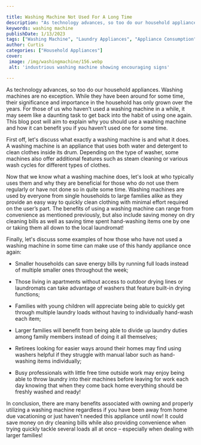 ```yaml
---

title: Washing Machine Not Used For A Long Time
description: "As technology advances, so too do our household appliances. Washing machines are no exception. While they have been around for som...learn more"
keywords: washing machine
publishDate: 1/13/2023
tags: ["Washing Machine", "Laundry Appliances", "Appliance Consumption", "Clean Appliance"]
author: Curtis
categories: ["Household Appliances"]
cover: 
 image: /img/washingmachine/156.webp
 alt: 'industrious washing machine showing encouraging signs'

---
```


As technology advances, so too do our household appliances. Washing machines are no exception. While they have been around for some time, their significance and importance in the household has only grown over the years. For those of us who haven’t used a washing machine in a while, it may seem like a daunting task to get back into the habit of using one again. This blog post will aim to explain why you should use a washing machine and how it can benefit you if you haven’t used one for some time. 

First off, let's discuss what exactly a washing machine is and what it does. A washing machine is an appliance that uses both water and detergent to clean clothes inside its drum. Depending on the type of washer, some machines also offer additional features such as steam cleaning or various wash cycles for different types of clothes. 

Now that we know what a washing machine does, let's look at who typically uses them and why they are beneficial for those who do not use them regularly or have not done so in quite some time. Washing machines are used by everyone from single households to large families alike as they provide an easy way to quickly clean clothing with minimal effort required on the user’s part. The benefits of using a washing machine can range from convenience as mentioned previously, but also include saving money on dry cleaning bills as well as saving time spent hand-washing items one by one or taking them all down to the local laundromat! 

Finally, let's discuss some examples of how those who have not used a washing machine in some time can make use of this handy appliance once again: 

 - Smaller households can save energy bills by running full loads instead of multiple smaller ones throughout the week; 

 - Those living in apartments without access to outdoor drying lines or laundromats can take advantage of washers that feature built-in drying functions; 

 - Families with young children will appreciate being able to quickly get through multiple laundry loads without having to individually hand-wash each item; 

 - Larger families will benefit from being able to divide up laundry duties among family members instead of doing it all themselves; 

 - Retirees looking for easier ways around their homes may find using washers helpful if they struggle with manual labor such as hand-washing items individually; 

 - Busy professionals with little free time outside work may enjoy being able to throw laundry into their machines before leaving for work each day knowing that when they come back home everything should be freshly washed and ready! 

In conclusion, there are many benefits associated with owning and properly utilizing a washing machine regardless if you have been away from home due vacationing or just haven't needed this appliance until now! It could save money on dry cleaning bills while also providing convenience when trying quickly tackle several loads all at once – especially when dealing with larger families!
